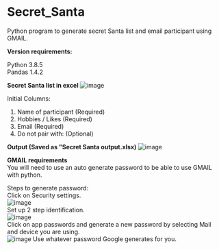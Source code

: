 # Secret_Santa
Python program to generate secret Santa list and email participant using GMAIL.

**Version requirements:**

Python 3.8.5
<br>Pandas 1.4.2
<br>

**Secret Santa list in excel**
![image](https://user-images.githubusercontent.com/64381840/200215672-14b80f49-de65-432a-a655-9466d47bc550.png)

Initial Columns:
<ol>
<li>Name of participant (Required)</li>
<li>Hobbies / Likes (Required)</li> 
<li>Email (Required)</li>
<li>Do not pair with: (Optional)</li>
</ol>


**Output (Saved as "Secret Santa output.xlsx)**
![image](https://user-images.githubusercontent.com/64381840/200216286-4e593de6-67f2-4bfb-b5de-a2926a776cab.png)


**GMAIL requirements**<br>
You will need to use an auto generate password to be able to use GMAIL with python.

Steps to generate password:<br>
Click on Security settings.<br>
![image](https://user-images.githubusercontent.com/64381840/200217147-f634623f-5d3b-4b16-ac85-42aebec146fd.png)
<br>Set up 2 step identification.<br>
![image](https://user-images.githubusercontent.com/64381840/200217248-8d9e89f6-4a9f-4392-81ae-40ade7aa1ec2.png)
<br>Click on app passwords and generate a new password by selecting Mail and device you are using.<br>
![image](https://user-images.githubusercontent.com/64381840/200217468-ed2a1b83-dd97-45dc-9747-664edbc52d6a.png)
Use whatever password Google generates for you.



